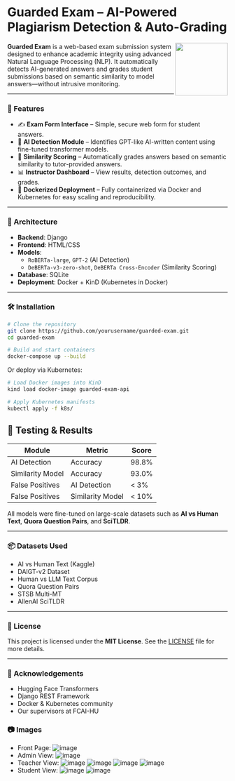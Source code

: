 
# Guarded Exam – AI-Powered Plagiarism Detection & Auto-Grading
<img align="right" width="120" height="120" src="https://github.com/user-attachments/assets/3e747d37-7668-44e5-b819-9eb14780f669">

**Guarded Exam** is a web-based exam submission system designed to enhance academic integrity using advanced Natural Language Processing (NLP). It automatically detects AI-generated answers and grades student submissions based on semantic similarity to model answers—without intrusive monitoring.

---
### 🚀 Features

- ✍️ **Exam Form Interface** – Simple, secure web form for student answers.
- 🤖 **AI Detection Module** – Identifies GPT-like AI-written content using fine-tuned transformer models.
- 🧠 **Similarity Scoring** – Automatically grades answers based on semantic similarity to tutor-provided answers.
- 📊 **Instructor Dashboard** – View results, detection outcomes, and grades.
- 🐳 **Dockerized Deployment** – Fully containerized via Docker and Kubernetes for easy scaling and reproducibility.

---

### 🧱 Architecture

- **Backend**: Django
- **Frontend**: HTML/CSS  
- **Models**:
  - `RoBERTa-large`, `GPT-2` (AI Detection)
  - `DeBERTa-v3-zero-shot`, `DeBERTa Cross-Encoder` (Similarity Scoring)
- **Database**: SQLite
- **Deployment**: Docker + KinD (Kubernetes in Docker)

---

### 🛠️ Installation

```bash
# Clone the repository
git clone https://github.com/yourusername/guarded-exam.git
cd guarded-exam

# Build and start containers
docker-compose up --build
```

Or deploy via Kubernetes:

```bash
# Load Docker images into KinD
kind load docker-image guarded-exam-api

# Apply Kubernetes manifests
kubectl apply -f k8s/
```

## 🧪 Testing & Results

| Module          | Metric        | Score     |
|----------------|---------------|-----------|
| AI Detection    | Accuracy      | 98.8%     |
| Similarity Model| Accuracy      | 93.0%     |
| False Positives | AI Detection  | < 3%      |
| False Positives | Similarity Model  | < 10%      |

All models were fine-tuned on large-scale datasets such as **AI vs Human Text**, **Quora Question Pairs**, and **SciTLDR**.

---

### 📦 Datasets Used

- AI vs Human Text (Kaggle)
- DAIGT-v2 Dataset
- Human vs LLM Text Corpus
- Quora Question Pairs
- STSB Multi-MT
- AllenAI SciTLDR

---

### 📜 License

This project is licensed under the **MIT License**. See the [LICENSE](LICENSE) file for more details.

---

### 🙏 Acknowledgements

- Hugging Face Transformers
- Django REST Framework
- Docker & Kubernetes community
- Our supervisors at FCAI-HU

### 📷 Images
  - Front Page:
    ![image](https://github.com/user-attachments/assets/2a8a1b41-e738-4037-a2d8-f5c6fbb54f85)
  - Admin View:
    ![image](https://github.com/user-attachments/assets/ee732e0c-d46a-4be4-87fd-42cb8545fd5e)
  - Teacher View:
    ![image](https://github.com/user-attachments/assets/ab3c8446-0edf-4b7f-bdce-0c9668b89560)
    ![image](https://github.com/user-attachments/assets/23229b99-2efd-465f-a316-1e410ea05200)
    ![image](https://github.com/user-attachments/assets/e497e7ea-1de1-4b86-806c-5a3c3e805227)
    ![image](https://github.com/user-attachments/assets/2bbdf312-bbf8-4b04-b0bb-19c5778d979b)
  - Student View:
    ![image](https://github.com/user-attachments/assets/24d6bfb8-04a2-4183-a099-cc55fcd6ec85)
    ![image](https://github.com/user-attachments/assets/3dd1680e-0d5c-481d-bc7d-0ddd1ec2e2bf)

        
